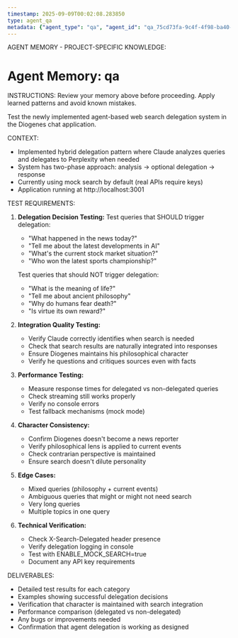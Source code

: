 ```yaml
---
timestamp: 2025-09-09T00:02:08.283850
type: agent_qa
metadata: {"agent_type": "qa", "agent_id": "qa_75cd73fa-9c4f-4f98-ba40-c706c9835dd3", "session_id": "75cd73fa-9c4f-4f98-ba40-c706c9835dd3", "delegation_context": {"description": "Test agent delegation system", "timestamp": "2025-09-09T00:02:08.282762"}}
---
```



AGENT MEMORY - PROJECT-SPECIFIC KNOWLEDGE:
# Agent Memory: qa
<!-- Last Updated: 2025-09-08T19:57:09.030006Z -->



INSTRUCTIONS: Review your memory above before proceeding. Apply learned patterns and avoid known mistakes.


Test the newly implemented agent-based web search delegation system in the Diogenes chat application.

CONTEXT:
- Implemented hybrid delegation pattern where Claude analyzes queries and delegates to Perplexity when needed
- System has two-phase approach: analysis → optional delegation → response
- Currently using mock search by default (real APIs require keys)
- Application running at http://localhost:3001

TEST REQUIREMENTS:

1. **Delegation Decision Testing:**
   Test queries that SHOULD trigger delegation:
   - "What happened in the news today?"
   - "Tell me about the latest developments in AI"
   - "What's the current stock market situation?"
   - "Who won the latest sports championship?"
   
   Test queries that should NOT trigger delegation:
   - "What is the meaning of life?"
   - "Tell me about ancient philosophy"
   - "Why do humans fear death?"
   - "Is virtue its own reward?"

2. **Integration Quality Testing:**
   - Verify Claude correctly identifies when search is needed
   - Check that search results are naturally integrated into responses
   - Ensure Diogenes maintains his philosophical character
   - Verify he questions and critiques sources even with facts

3. **Performance Testing:**
   - Measure response times for delegated vs non-delegated queries
   - Check streaming still works properly
   - Verify no console errors
   - Test fallback mechanisms (mock mode)

4. **Character Consistency:**
   - Confirm Diogenes doesn't become a news reporter
   - Verify philosophical lens is applied to current events
   - Check contrarian perspective is maintained
   - Ensure search doesn't dilute personality

5. **Edge Cases:**
   - Mixed queries (philosophy + current events)
   - Ambiguous queries that might or might not need search
   - Very long queries
   - Multiple topics in one query

6. **Technical Verification:**
   - Check X-Search-Delegated header presence
   - Verify delegation logging in console
   - Test with ENABLE_MOCK_SEARCH=true
   - Document any API key requirements

DELIVERABLES:
- Detailed test results for each category
- Examples showing successful delegation decisions
- Verification that character is maintained with search integration
- Performance comparison (delegated vs non-delegated)
- Any bugs or improvements needed
- Confirmation that agent delegation is working as designed
